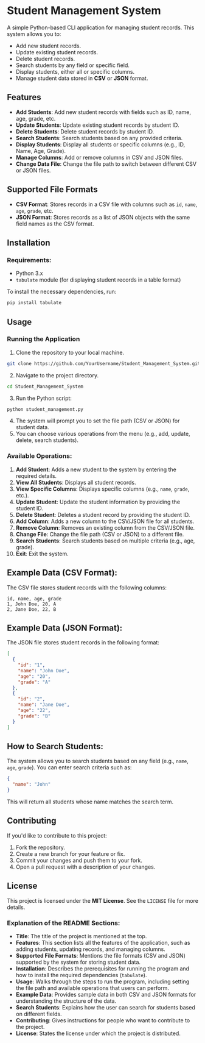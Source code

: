 # Student Management System

A simple Python-based CLI application for managing student records. This system allows you to:
- Add new student records.
- Update existing student records.
- Delete student records.
- Search students by any field or specific field.
- Display students, either all or specific columns.
- Manage student data stored in **CSV** or **JSON** format.

## Features

- **Add Students**: Add new student records with fields such as ID, name, age, grade, etc.
- **Update Students**: Update existing student records by student ID.
- **Delete Students**: Delete student records by student ID.
- **Search Students**: Search students based on any provided criteria.
- **Display Students**: Display all students or specific columns (e.g., ID, Name, Age, Grade).
- **Manage Columns**: Add or remove columns in CSV and JSON files.
- **Change Data File**: Change the file path to switch between different CSV or JSON files.
  
## Supported File Formats

- **CSV Format**: Stores records in a CSV file with columns such as `id`, `name`, `age`, `grade`, etc.
- **JSON Format**: Stores records as a list of JSON objects with the same field names as the CSV format.

## Installation

### Requirements:
- Python 3.x
- `tabulate` module (for displaying student records in a table format)

To install the necessary dependencies, run:

```bash
pip install tabulate
````

## Usage

### Running the Application

1. Clone the repository to your local machine.

```bash
git clone https://github.com/YourUsername/Student_Management_System.git
```

2. Navigate to the project directory.

```bash
cd Student_Management_System
```

3. Run the Python script:

```bash
python student_management.py
```

4. The system will prompt you to set the file path (CSV or JSON) for student data.
5. You can choose various operations from the menu (e.g., add, update, delete, search students).

### Available Operations:

1. **Add Student**: Adds a new student to the system by entering the required details.
2. **View All Students**: Displays all student records.
3. **View Specific Columns**: Displays specific columns (e.g., `name`, `grade`, etc.).
4. **Update Student**: Update the student information by providing the student ID.
5. **Delete Student**: Deletes a student record by providing the student ID.
6. **Add Column**: Adds a new column to the CSV/JSON file for all students.
7. **Remove Column**: Removes an existing column from the CSV/JSON file.
8. **Change File**: Change the file path (CSV or JSON) to a different file.
9. **Search Students**: Search students based on multiple criteria (e.g., age, grade).
10. **Exit**: Exit the system.

## Example Data (CSV Format):

The CSV file stores student records with the following columns:

```
id, name, age, grade
1, John Doe, 20, A
2, Jane Doe, 22, B
```

## Example Data (JSON Format):

The JSON file stores student records in the following format:

```json
[
  {
    "id": "1",
    "name": "John Doe",
    "age": "20",
    "grade": "A"
  },
  {
    "id": "2",
    "name": "Jane Doe",
    "age": "22",
    "grade": "B"
  }
]
```

## How to Search Students:

The system allows you to search students based on any field (e.g., `name`, `age`, `grade`). You can enter search criteria such as:

```json
{
  "name": "John"
}
```

This will return all students whose name matches the search term.

## Contributing

If you'd like to contribute to this project:

1. Fork the repository.
2. Create a new branch for your feature or fix.
3. Commit your changes and push them to your fork.
4. Open a pull request with a description of your changes.

## License

This project is licensed under the **MIT License**. See the `LICENSE` file for more details.


### **Explanation of the README Sections**:
- **Title**: The title of the project is mentioned at the top.
- **Features**: This section lists all the features of the application, such as adding students, updating records, and managing columns.
- **Supported File Formats**: Mentions the file formats (CSV and JSON) supported by the system for storing student data.
- **Installation**: Describes the prerequisites for running the program and how to install the required dependencies (`tabulate`).
- **Usage**: Walks through the steps to run the program, including setting the file path and available operations that users can perform.
- **Example Data**: Provides sample data in both CSV and JSON formats for understanding the structure of the data.
- **Search Students**: Explains how the user can search for students based on different fields.
- **Contributing**: Gives instructions for people who want to contribute to the project.
- **License**: States the license under which the project is distributed.
